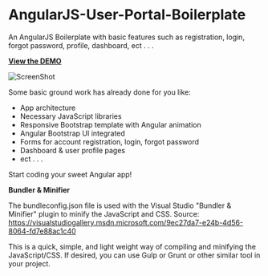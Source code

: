 # AngularJS-User-Portal-Boilerplate
An AngularJS Boilerplate with basic features such as registration, login, forgot password, profile, dashboard, ect . . .

[**View the DEMO**](http://ajs-user-portal.inovacode.com/client)

![ScreenShot](http://inovacode.com/images/screenshots/ajs-user-portal.png)

Some basic ground work has already done for you like:
  - App architecture
  - Necessary JavaScript libraries
  - Responsive Bootstrap template with Angular animation
  - Angular Bootstrap UI integrated
  - Forms for account registration, login, forgot password
  - Dashboard & user profile pages
  - ect . . .

Start coding your sweet Angular app! 

**Bundler & Minifier**

The bundleconfig.json file is used with the Visual Studio "Bundler & Minifier" plugin to minify the JavaScript and CSS.
Source:  https://visualstudiogallery.msdn.microsoft.com/9ec27da7-e24b-4d56-8064-fd7e88ac1c40

This is a quick, simple, and light weight way of compiling and minifying the JavaScript/CSS. If desired, you can use Gulp or Grunt or other similar tool in your project.
